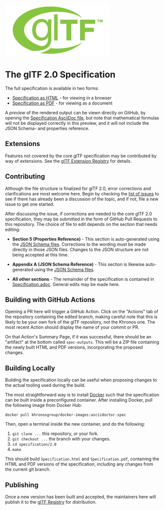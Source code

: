 <!--
Copyright 2014-2021 The Khronos Group Inc.
SPDX-License-Identifier: CC-BY-4.0
-->

![glTF 2.0](../figures/gltf.png)

# The glTF 2.0 Specification

The full specification is available in two forms:

- [Specification as HTML](https://www.khronos.org/registry/glTF/specs/2.0/glTF-2.0.html) - for viewing in a browser
- [Specification as PDF](https://www.khronos.org/registry/glTF/specs/2.0/glTF-2.0.pdf) - for viewing as a document

A _preview_ of the rendered output can be viewn directly on GitHub, by opening the [Specification AsciiDoc file](https://github.com/KhronosGroup/glTF/blob/main/specification/2.0/Specification.adoc), but note that mathematical formulas will not be displayed correctly in this preview, and it will not include the JSON Schema- and properties reference.

## Extensions

Features not covered by the core glTF specification may be contributed by way of extensions. See the [glTF Extension Registry](https://github.com/KhronosGroup/glTF/tree/main/extensions) for details.

## Contributing

Although the file structure is finalized for glTF 2.0, error corrections and clarifications are most welcome here. Begin by checking the [list of issues](https://github.com/KhronosGroup/glTF/issues) to see if there has already been a discussion of the topic, and if not, file a new issue to get one started.

After discussing the issue, if corrections are needed to the core glTF 2.0 specification, they may be submitted in the form of GitHub Pull Requests to this repository. The choice of file to edit depends on the section that needs editing:

- **Section 5 (Properties Reference)** - This section is auto-generated using the [JSON Schema files](https://github.com/KhronosGroup/glTF/tree/main/specification/2.0/schema). Corrections to the wording must be made directly in those JSON files. Changes to the JSON structure are not being accepted at this time.

- **Appendix A (JSON Schema Reference)** - This section is likewise auto-generated using the [JSON Schema files](https://github.com/KhronosGroup/glTF/tree/main/specification/2.0/schema).

- **All other sections** - The remainder of the specification is contained in [Specification.adoc](https://github.com/KhronosGroup/glTF/blob/main/specification/2.0/Specification.adoc). General edits may be made here.

## Building with GitHub Actions

Opening a PR here will trigger a GitHub Action. Click on the "Actions" tab of the repository containing the edited branch, making careful note that this is likely to be your own fork of the glTF repository, not the Khronos one. The most recent Action should display the name of your commit or PR.

On that Action's Summary Page, if it was successful, there should be an "artifact" at the bottom called `spec-outputs`. This will be a ZIP file containing the newly built HTML and PDF versions, incorporating the proposed changes.

## Building Locally

Building the specification locally can be useful when proposing changes to the actual tooling used during the build.

The most straightforward way is to install [Docker](https://www.docker.com/) such that the specification can be built inside a preconfigured container.  After installing Docker, pull the following image from Docker Hub:

```
docker pull khronosgroup/docker-images:asciidoctor-spec
```

Then, open a terminal inside the new container, and do the following:

1. `git clone ...` this repository, or your fork.
2. `git checkout ...` the branch with your changes.
3. `cd specification/2.0`
4. `make`

This should build `Specification.html` and `Specification.pdf`, containing the HTML and PDF versions of the specification, including any changes from the current git branch.

## Publishing

Once a new version has been built and accepted, the maintainers here will publish it to the [glTF Registry](https://www.khronos.org/registry/glTF) for distribution.
